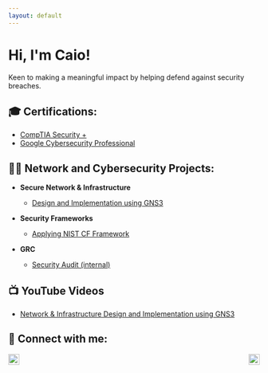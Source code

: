```yaml
---
layout: default
---
```


# Hi, I'm Caio!  

Keen to making a meaningful impact by helping defend against security breaches.

## 🎓 Certifications:

- [CompTIA Security +](https://www.credly.com/badges/a33f25c3-faa1-4d63-8b89-a76751bed636)
- [Google Cybersecurity Professional]()

## 👨‍💻 Network and Cybersecurity Projects:

- **Secure Network & Infrastructure**
  - [Design and Implementation using GNS3](https://www.youtube.com/watch?v=gJICfH8BdH4&t=983s)
  
- **Security Frameworks**
  - [Applying NIST CF Framework](https://github.com/joshmadakor1/Algorithms-Practice)
  
- **GRC**
  - [Security Audit (internal)](https://github.com/joshmadakor1/Algorithms-Practice)

## 📺 YouTube Videos

- [Network & Infrastructure Design and Implementation using GNS3]()

## 🤳 Connect with me:

<a href="mailto:braga.caio@outlook.com">
  <img align="left" alt="Caio Franca | Email" width="22px" src="https://cdn.jsdelivr.net/npm/simple-icons@v3/icons/gmail.svg" />
</a>

<a href="https://linkedin.com/in/caiofranca">
  <img align="right" alt="CaioFranca | LinkedIn" width="22px" src="https://cdn.jsdelivr.net/npm/simple-icons@v3/icons/linkedin.svg" />
</a>


